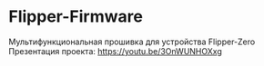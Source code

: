 # Flipper-Firmware
Мультифункциональная прошивка для устройства Flipper-Zero
Презентация проекта:
https://youtu.be/3OnWUNHOXxg

